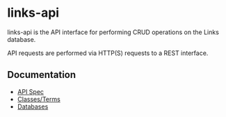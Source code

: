 # links-api

links-api is the API interface for performing CRUD operations on the Links database.

API requests are performed via HTTP(S) requests to a REST interface.

## Documentation

- [API Spec](doc/api/README.md)
- [Classes/Terms](doc/classes/README.md)
- [Databases](doc/databases/README.md)
